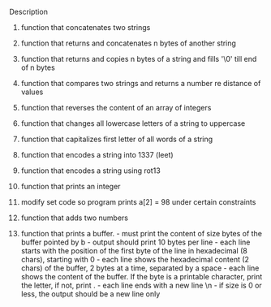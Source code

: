 Description
1. function that concatenates two strings

2. function that returns and concatenates n bytes of another string

3. function that returns and copies n bytes of a string and fills '\0' till end of n bytes

4. function that compares two strings and returns a number re distance of values

5. function that reverses the content of an array of integers

6. function that changes all lowercase letters of a string to uppercase

7. function that capitalizes first letter of all words of a string

8. function that encodes a string into 1337 (leet)

9. function that encodes a string using rot13

10. function that prints an integer

11. modify set code so program prints a[2] = 98 under certain constraints

102. function that adds two numbers

103. function that prints a buffer. - must print the content of size bytes of the buffer pointed by b - output should print 10 bytes per line - each line starts with the position of the first byte of the line in hexadecimal (8 chars), starting with 0 - each line shows the hexadecimal content (2 chars) of the buffer, 2 bytes at a time, separated by a space - each line shows the content of the buffer. If the byte is a printable character, print the letter, if not, print . - each line ends with a new line \n - if size is 0 or less, the output should be a new line only
